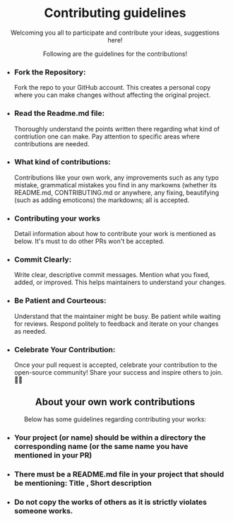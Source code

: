 <h1 align="center">Contributing guidelines</h1>
<p align="center">Welcoming you all to participate and contribute your ideas, suggestions here!</p>
<p align="center">Following are the guidelines for the contributions!</p>
<ul>
  <li><h3>Fork the Repository:</h3>Fork the repo to your GitHub account. This creates a personal copy where you can make changes without affecting the original project.</li>  
  <li><h3>Read the Readme.md file:</h3> Thoroughly understand the points written there regarding what kind of contriution one can make. Pay attention to specific areas where contributions are needed.</li>
  <li><h3>What kind of contributions:</h3> Contributions like your own work, any improvements such as any typo mistake, grammatical mistakes you find in any markowns (whether its README.md, CONTRIBUTING.md or anywhere, any fixing, beautifying (such as adding emoticons) the markdowns; all is accepted.</li>
  <li><h3>Contributing your works</h3> Detail information about how to contribute your work is mentioned as below. It's must to do other PRs won't be accepted.</li>
  <li><h3>Commit Clearly: </h3> Write clear, descriptive commit messages. Mention what you fixed, added, or improved. This helps maintainers to understand your changes.</li>
  <li><h3>Be Patient and Courteous: </h3> Understand that the maintainer might be busy. Be patient while waiting for reviews. Respond politely to feedback and iterate on your changes as needed.</li>
  <li><h3>Celebrate Your Contribution: </h3> Once your pull request is accepted, celebrate your contribution to the open-source community! Share your success and inspire others to join. 🚀🎉</li>
</ul>

<h2 align="center">About your own work contributions</h2>
<p align="center"> Below has some guidelines regarding contributing your works:</p>
<ul>
  <li><h3>Your project (or name) should be within a directory the corresponding name (or the same name you have mentioned in your PR)</h3></li>
  <li><h3>There must be a README.md file in your project that should be mentioning: <b>Title</b> , <b>Short description</b></h3></li>
  <li><h3>Do not copy the works of others as it is strictly violates someone works.</li>
</ul>
